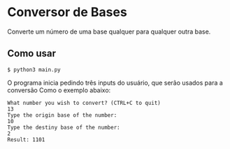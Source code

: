 # Conversor de Bases

Converte um número de uma base qualquer para qualquer outra base.

## Como usar

```
$ python3 main.py
```

O programa inicia pedindo três inputs do usuário, que serão usados para a conversão
Como o exemplo abaixo:

```
What number you wish to convert? (CTRL+C to quit)
13
Type the origin base of the number:
10
Type the destiny base of the number:
2
Result: 1101
```
